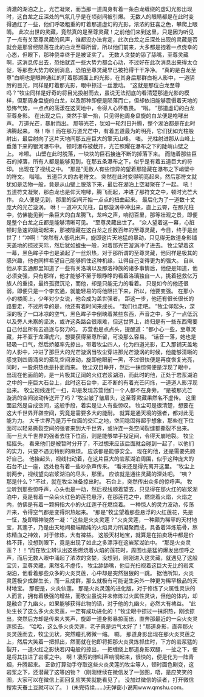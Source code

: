 清澈的湖泊之上，光芒凝聚，而当那一道周身有着一条白龙缠绕的虚幻光影出现时，这白龙之丘深处的气氛几乎是在顷刻间被引爆。
无数人的眼睛都是在此时变得通红了一些，他们呼吸粗重的盯着那道虚幻的光影，浓浓的狂喜之色，攀爬上眼睛。
此次出世的灵藏，竟然真的是至尊灵藏！之前他们来到这里，只是因为听见了一点有关至尊灵藏的风声，谁都没办法肯定，此次白龙之丘深处出现的灵藏是否就会是那曾经陨落在此的白龙至尊所留，所以他们前来，大多都是抱着一点侥幸的心态，但眼下，那种侥幸终于是被证实了。
无数人贪婪的舔了舔嘴，至尊灵藏啊，这消息传出去，恐怕就连一些大势力都会心动，不过好在此次消息出来得太仓促，等那些大势力收到消息，恐怕至尊灵藏早已被抢得干干净净。
“真的是白龙至尊”白峒也是眼神通红的盯着那湖面上的光影，在其身后那群白袍人影中，一道阴厉的目光，同样是盯着那光影，眼中掠过一丝激动。
“这就是那位白龙至尊吗？”牧尘同样是好奇的将目光投射而去，虽说无法彻底的看清楚那道光影的模样，但那周身盘旋的白龙，以及那种即便是陨落而亡，但却依旧能够震慑着天地的恐怖气势，一点点的荡漾在这天地中，令得人心怀敬畏。
“嗡。
”那道虚幻的白龙至尊身影。
在出现之后，突然手掌一抬，只见得他周身盘旋的白龙便是咆哮出声。
万道光芒，暴射而出。
那等光芒，犹如一轮烈日升腾，整个湖泊都是在此时沸腾起来。
咻！咻！而在那万道光芒中，有着五道最为的明亮，它们犹如光柱般射出，最后射向了这片天地间那五座巨大的擎天山峰。
嗤。
光柱射进那从山峰上垂落下来的银河瀑布中。
顿时瀑布被截开，光芒照耀在瀑布之下的陡峭山壁之上。
咔嚓。
山壁在此时脱落，一块块的巨石接连不断的掉落下来。
而随着那些巨石的掉落，所有人都是能够见到，在那五条瀑布之下，似乎是有着五道巨大的符印。
出现在了视线之中。
“那是”无数人有些惊异的望着那隐藏在瀑布之下峭壁中的符文。
嗡嗡。
五道巨大的古老符文。
突然在此时变得明亮起来，然后那符文就犹如是活物一般，竟是从山壁上脱落下来，最后在湖泊上空凝聚在了一起。
吼！五道符文凝聚，那白龙也是仰天咆哮，腾飞而起，冲进了那符文之中，顿时光芒大作。
众人便是见到，那里的空间开始一点点的扭曲起来。
最后化为了一道数十丈庞大的光芒漩涡。
咻！一道冲天光柱，自那漩涡中冲出来，直上云霄，在那光柱中，仿佛能见到一条巨大的白龙腾飞，龙吟之声，响彻百里，那等壮观之景，即便是整个白龙之丘都是能够清晰可见。
“至尊灵藏出世了。
”众人望着这一幕，心脏顿时急速的跳动起来，那被隐藏在这白龙之丘数百年的至尊灵藏，今日，终于是出世了！“冲啊！”突然有人低吼出声，旋即这片天地猛的暴动，只见得无数道身影铺天盖地的掠过天际，然后犹如蝗虫一般，对着那光芒漩涡冲了进去。
牧尘望着这一幕，黑色眸子中也是涌起了一丝炽热，对于那所谓的至尊灵藏，他同样是极其的感兴趣，他也同样希望自己能够抓住这种机缘，让得自己变得更为的强大。
自从他从李玄通那里知道了一些有关洛璃以及那洛神族的诸多事情后，他便是知道，他必须变强，只有那样，他才能够不至于眼睁睁的看着洛璃独自一人，挑着拯救亿万族人的重担，最终孤寂沉沦，而他，却是只能无力的看着。
只是如今的他还很弱，即便只是一个李玄通，就能轻易的将他阻拦下来，所以，他要变强。
在那小小的楼阁上，少年对少女说，他会成为盖世强者。
距这一步，他还有很长很长的路要走，不过所幸的是，他还有着时间来成长。
“我们也走吧。
”牧尘仰起头，深深的吸了一口冰凉的空气，黑色眸子中倒映着某些东西，声音之中，多了一点低沉以及旁人未察的坚决，或许这条路会很艰难，但这世界上，终归是有一些东西需要自己付出所有去追逐与努力的。
苏萱也是点点头，提醒道：“都小心一些，至尊灵藏，并不亚于龙潭虎穴，想要获得至尊所留，可没那么容易。
”话音一落，她也是轻吸一口气，然后娇躯率先掠出，带着牧尘四人，化为四道光影，汇入那铺天盖地的人影中，冲进了那巨大的光芒漩涡当牧尘穿进那光芒漩涡的时候，他能够清晰的感觉到四周涌来的紊乱空间波动，旋即他眼前一黑，不过很快便是再度恢复光亮，同时，一股炽热也是扑面而来。
牧尘双目睁开，然后一抹惊愕便是浮现了眼中，出现在他面前的，是一片极其辽阔的火红岩浆湖泊，而此时的他，正处于岩浆湖泊之中的一座巨大石台上，此时这石台中，正不断的有着光芒闪烁，一道道人影浮现出来。
牧尘视线连忙一扫，却是发现苏萱他们一个人都不在身旁。
“是被那光芒漩涡的空间波动传送开了吗？”牧尘皱了皱眉头，这至尊灵藏果然名不虚传。
这里面显然是自成空间，这般手段，着实是让人有些惊叹。
牧尘可是很清楚，想要在这大千世界开辟空间，究竟是需要多大的能耐。
就算是通天境的强者，都对此无能为力。
大千世界乃是万千位面的交汇之地，空间稳固得超乎想象，那些在下位面可以轻易撕裂空间的强者来到大千世界，或许连一条空间裂缝都撕裂不出来。
而一旦大千世界的强者去往下位面，则是能够举手投足间，令得天崩地裂。
牧尘摇摇头。
看来他们是被暂时分开了，不过想来应该后面就会碰到一起了，以他们的实力，只要不遇见特别的麻烦。
应该都是能够安全。
现在的他，还是需要先顾好自己。
他抬起头，视线扫动着，在这片巨大的岩浆湖泊周围，似乎这种庞大的石台不止一座，远处也有着一些吵杂声传来。
“看来还是得先离开这里。
”牧尘上前两步，视线望向岩浆湖泊的尽头，那里。
应该就是通往灵藏的深处吧。
“咦？那是什么？”不过，就在牧尘准备掠出时。
石台上，突然传出众多的惊呼声。
牧尘听到那些惊呼声，心头也是一动，然后视线顺着望去，只见得在那火红的岩浆湖泊中，竟是有着一朵朵火红色的莲花悬浮，在那莲花之中，燃烧着火焰，火焰之内，仿佛是有着一颗拇指大小的火红莲子在燃烧着。
一种惊人的灵力波动，传荡开来，令得空气都是变得炽热起来。
“那是”牧尘望着那些悬浮的火红莲花，先是一怔，旋即眼神陡然一凝：“这些是火炎灵莲？”火炎灵莲，一种颇为稀罕的天材地宝，其莲子，乃是由天地间极端精纯的火焰灵力所凝聚而成，具备着淬炼筋骨，熬炼精血之神效，对于修炼，大有裨益。
这般天材地宝，就算是在拍卖场中都是价格不菲，没想到眼下，竟是出现了如此之多漂浮在这岩浆湖泊中。
“那是火炎灵莲？！！”而在牧尘辨认出这些燃烧着火焰的莲花时，周围也是猛的爆发出惊呼之声，而后无数人眼中涌起了浓浓的贪婪，没想到，刚刚进入这灵藏，就遇见了这般宝贝，至尊灵藏，果然名不虚传。
牧尘舔舔嘴，他目光扫视着这巨大无比的岩浆湖泊，他看着那些众多的火炎灵莲，心中却是突然狠狠的一跳。
据他所知，火炎灵莲极少成群生长，而一旦成群，那么就极有可能诞生另外一种更为稀罕极品的天材地宝。
那便是，火炎仙莲。
那是火炎灵莲的进化版，对于修炼了火属性灵诀的人而言，拥有着极强的增益，而牧尘虽说并未修炼过火属性灵诀，但他的体内，却是融合了九幽火，如果能够获得此物的话，对于他的九幽火，必然大有裨益。
“此处生长了这么多火炎灵莲，一定有成功进化的！”牧尘眼中掠过一抹炽热，刚欲掠出，突然后方却是传来大笑声，旋即一道身影暴掠而出，直奔那最近的一朵火炎灵莲掠去。
“哈哈，这么多火炎灵莲，老子真是运气太好了！”那道身影，直奔那火炎灵莲而去，牧尘见状，突然瞳孔微微一缩。
唰。
那道身影出现在那火炎灵莲之上，然后大笑着一把抓出，然而就在他即将把那火炎灵炼抓住时，下方的岩浆猛的裂开，一道火红之影快若闪电般的掠出，一把缠绕上那道身影双腿，一扯之下，便是将其拉进了岩浆之中。
啊！凄厉的惨叫声响彻起来，很快的，便是化为一阵青烟，升腾起来。
正欲打算动手夺取这些火炎灵莲的牧尘等人，顿时面色剧变，这岩浆之下，还潜藏了这等凶物？（刚刚继续在微信发了一张图，唔，是应笑笑的图，大家可以在微信上面回复应笑笑就能看见了。
没加过微信的读者，打开微信搜索天蚕土豆就可以了。
）(未完待续……)无弹窗小说网www.qmshu.com。
